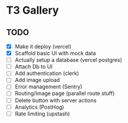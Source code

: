 # T3 Gallery

## TODO

- [x] Make it deploy (vercel)
- [x] Scaffold basic UI with mock data
- [ ] Actually setup a database (vercel postgres)
- [ ] Attach Db to UI
- [ ] Add authentication (clerk)
- [ ] Add image upload
- [ ] Error management (Sentry)
- [ ] Routing/image page (parallel route stuff)
- [ ] Delete button with server actions
- [ ] Analytics (PostHog)
- [ ] Rate limiting (upstash)

